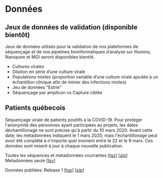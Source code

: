 
# Données

## Jeux de données de validation (disponible bientôt)

Jeux de données utilisés pour la validation de nos plateformes de séquençage et de nos pipelines bioinformatiques d’analyse sur Illumina, Nanopore et MGI seront disponibles bientôt.

<ul>
<li>Cultures virales</li>
<li>Dilution en série d’une culture virale</li>
<li>Populations mixtes (proportion variable d’une culture virale ajoutée à un échantillon clinique afin de mimer des infections mixtes) </li>
<li>Jeu de données “Estrie”</li>
<li>Séquençage par amplicon vs Capture ciblée
</ul>

## Patients québecois

Séquençage virale de patients positifs à la COVID-19. Pour protéger l'anonymité des personnes ayant participées au projets, les dates déchantillonage ne sont précise qu'à partir du 10 mars 2020. Avant cette date, les métadonnées indiquent le 1 mars 2020, mais l'échantillonage peut avoir été complété à n'importe quel moment entre le 22 et le 9 mars. Ces données sont misent à jour à chaque nouvelle publication.

Toutes les séquences et metadonnées courrantes  [<a name="tgz" href="https://covseq.ca/data/all_fasta_and_meta.tgz">tgz</a>]  [<a name="zip" href="https://covseq.ca/data/all_fasta_and_meta.zip">zip</a>]  
Metadonnées seule [<a name="meta" href="https://covseq.ca/data/lspq_metadata.tsv">tsv</a>]

Données publiées:
Release 1 [<a name="freeze1" href="https://covseq.ca/data/releases/quebec_data_release-1.tgz">tgz</a>] [<a name="freeze1" href="https://covseq.ca/data/releases/quebec_data_release-1.zip">zip</a>]
